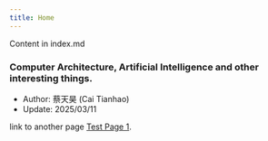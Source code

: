 ```yaml
---
title: Home
---
```


Content in index.md

### Computer Architecture, Artificial Intelligence and other interesting things.
* Author: 蔡天昊 (Cai Tianhao)
* Update: 2025/03/11

link to another page [Test Page 1](./TestSubDir/TestPage1.md).
